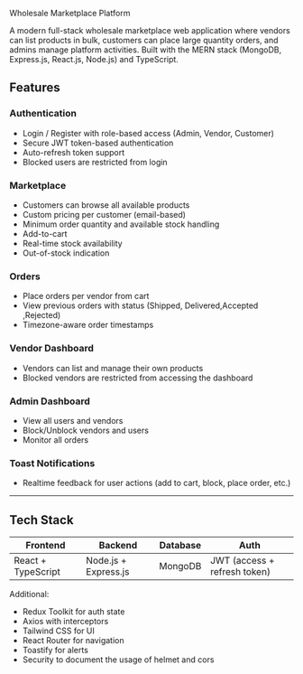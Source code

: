 Wholesale Marketplace Platform

A modern full-stack wholesale marketplace web application where vendors can list products in bulk, customers can place large quantity orders, and admins manage platform activities. Built with the MERN stack (MongoDB, Express.js, React.js, Node.js) and TypeScript.

## Features

### Authentication
- Login / Register with role-based access (Admin, Vendor, Customer)
- Secure JWT token-based authentication
- Auto-refresh token support
- Blocked users are restricted from login

### Marketplace
- Customers can browse all available products
- Custom pricing per customer (email-based)
- Minimum order quantity and available stock handling
- Add-to-cart 
- Real-time stock availability
- Out-of-stock indication

### Orders
- Place orders per vendor from cart
- View previous orders with status (Shipped, Delivered,Accepted ,Rejected)
- Timezone-aware order timestamps

### Vendor Dashboard
- Vendors can list and manage their own products
- Blocked vendors are restricted from accessing the dashboard

### Admin Dashboard
- View all users and vendors
- Block/Unblock vendors and users
- Monitor all orders

### Toast Notifications
- Realtime feedback for user actions (add to cart, block, place order, etc.)

---

##  Tech Stack

| Frontend | Backend | Database | Auth |
|----------|---------|----------|------|
| React + TypeScript | Node.js + Express.js | MongoDB | JWT (access + refresh token) |

Additional:
- Redux Toolkit for auth state
- Axios with interceptors
- Tailwind CSS for UI
- React Router for navigation
- Toastify for alerts
- Security to document the usage of helmet and cors

